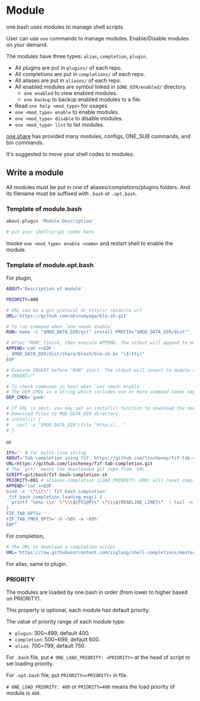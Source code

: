 # Module

one.bash uses modules to manage shell scripts.

User can use `one` commands to manage modules. Enable/Disable modules on your demand.

The modules have three types: `alias`, `completion`, `plugin`.

- All plugins are put in `plugins/` of each repo.
- All completions are put in `completions/` of each repo.
- All aliases are put in `aliases/` of each repo.
- All enabled modules are symbol linked in `$ONE_DIR/enabled/` directory.
  - `one enabled` to view enabled modules.
  - `one backup` to backup enabled modules to a file.
- Read `one help <mod_type>` for usages.
- `one <mod_type> enable` to enable modules.
- `one <mod_type> disable` to disable modules.
- `one <mod_type> list` to list modules.

[one.share][] has provided many modules, configs, ONE_SUB commands, and bin commands.

It's suggested to move your shell codes to modules.

## Write a module

All modules must be put in one of aliases/completions/plugins folders. And its filename must be suffixed with `.bash` or `.opt.bash`.

### Template of module.bash

```sh
about-plugin 'Module Description'

# put your shellscript codes here
```

Invoke `one <mod_type> enable <name>` and restart shell to enable the module.

### Template of module.opt.bash

For plugin,

```sh
ABOUT='Description of module'

PRIORITY=400

# URL can be a git protocal or http(s) resource url
URL='https://github.com/akinomyoga/ble.sh.git'

# To run command when `one <mod> enable`
RUN='make -C "$MOD_DATA_DIR/git" install PREFIX="$MOD_DATA_DIR/dist"'

# After "RUN" finish, then execute APPEND. The stdout will append to module content.
APPEND='cat <<EOF
. $MOD_DATA_DIR/dist/share/blesh/ble.sh &> "\$(tty)"
EOF'

# Execute INSERT before "RUN" start. The stdout will insert to module content.
# INSERT=""

# To check commands in host when `one <mod> enable`.
# The DEP_CMDS is a string which includes one or more command names separated with spaces.
DEP_CMDS='gawk'

# If URL is omit, you may set an install() function to download the module requirements.
# Download files to MOD_DATA_DIR directory.
# install() {
#   curl -o "$MOD_DATA_DIR"/file "http://..."
# }
```

or

```sh
IFS='' # for multi-line string
ABOUT='Tab completion using fzf. https://github.com/lincheney/fzf-tab-completion'
URL=https://github.com/lincheney/fzf-tab-completion.git
# The `git/` means the downloaded git repo from `URL`.
SCRIPT=git/bash/fzf-bash-completion.sh
PRIORITY=801 # aliases.completion (LOAD_PRIORITY: 800) will reset completion function
APPEND="cat <<EOF
bind -x '\"\\t\": fzf_bash_completion'
_fzf_bash_completion_loading_msg() {
  printf '%b%s \\n' \"\\\${PS1@P}\" \"\\\${READLINE_LINE}\"  | tail -n 1
}
FZF_TAB_OPTS=''
FZF_TAB_TMUX_OPTS='-h ~50% -w ~80%'
EOF"
```

For completion,

```sh
# The URL to download a completion script
URL='https://raw.githubusercontent.com/ziglang/shell-completions/master/_zig.bash'
```

For alias, same to plugin.

### PRIORITY

The modules are loaded by one.bash in order (from lower to higher based on PRIORITY).

This property is optional, each module has default priority.

The value of priority range of each module type:

- `plugin`: 300~499, default 400.
- `completion`: 500~699, default 600.
- `alias`: 700~799, default 750.

For `.bash` file, put `# ONE_LOAD_PRIORITY: <PRIORITY>` at the head of script to set loading priority.

For `.opt.bash` file, put `PRIORITY=<PRIORITY>` in file.

`# ONE_LOAD_PRIORITY: 400` or `PRIORITY=400` means the load priority of module is `400`.


<!-- links -->

[one.share]: https://github.com/one-bash/one.share
